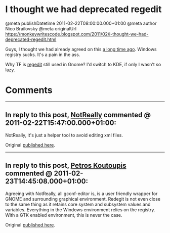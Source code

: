 # I thought we had deprecated regedit

@meta publishDatetime 2011-02-22T08:00:00.000+01:00
@meta author Nico Brailovsky
@meta originalUrl https://monkeywritescode.blogspot.com/2011/02/i-thought-we-had-deprecated-regedit.html

Guys, I thought we had already agreed on this [a long time ago](http://www.codinghorror.com/blog/2007/08/was-the-windows-registry-a-good-idea.html). Windows registry sucks. It's a pain in the ass.

Why TF is [regedit](https://help.ubuntu.com/community/RestoreNautilusLocationBar) still used in Gnome? I'd switch to KDE, if only I wasn't so lazy.


# Comments

---
## In reply to this post, [NotReally]() commented @ 2011-02-22T15:47:00.000+01:00:

NotReally, it's just a helper tool to avoid editing xml files.

Original [published here](md_blog/2011/0222_Ithoughtwehaddeprecatedregedit.md).

---
## In reply to this post, [Petros Koutoupis](md_blog/youfoundadeadlink.md) commented @ 2011-02-23T14:45:08.000+01:00:

Agreeing with NotReally, all gconf-editor is, is a user friendly wrapper for GNOME and surrounding graphical environment. Redegit is not even close to the same thing as it retains core system and subsystem values and variables. Everything in the Windows environment relies on the registry. With a GTK enabled environment, this is never the case.

Original [published here](md_blog/2011/0222_Ithoughtwehaddeprecatedregedit.md).

